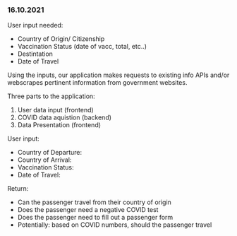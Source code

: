 ### 16.10.2021

User input needed:

- Country of Origin/ Citizenship
- Vaccination Status (date of vacc, total, etc..)
- Destintation
- Date of Travel

Using the inputs, our application makes requests to existing info APIs and/or webscrapes
pertinent information from government websites.

Three parts to the application:

1. User data input (frontend)
2. COVID data aquistion (backend)
3. Data Presentation (frontend)

User input:

- Country of Departure:
- Country of Arrival:
- Vaccination Status:
- Date of Travel:

Return:

- Can the passenger travel from their country of origin
- Does the passenger need a negative COVID test
- Does the passenger need to fill out a passenger form
- Potentially: based on COVID numbers, should the passenger travel
